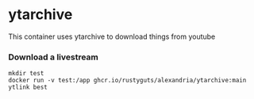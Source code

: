 # ytarchive

This container uses ytarchive to download things from youtube


### Download a livestream

```
mkdir test
docker run -v test:/app ghcr.io/rustyguts/alexandria/ytarchive:main ytlink best
```
